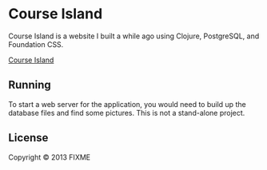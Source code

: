 # Course Island

Course Island is a website I built a while ago using Clojure, PostgreSQL, and Foundation CSS. 

[Course Island](http://courseisland.com)

## Running

To start a web server for the application, you would need to build up the database files and find some pictures. This is not a stand-alone project.

## License

Copyright © 2013 FIXME
